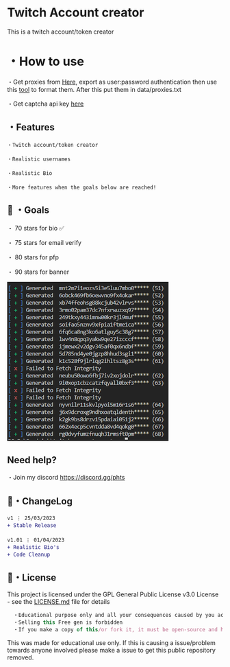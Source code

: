 # Twitch Account creator
This is a twitch account/token creator

# ・How to use
・Get proxies from [Here](https://www.webshare.io/?referral_code=27rjvonmaef4), export as user:password authentication then use this [tool](https://github.com/Hazza3100/Webshare-Formatter) to format them. After this put them in data/proxies.txt

・Get captcha api key [here](https://dashboard.capsolver.com/passport/register?inviteCode=rwXDPRNK)


## ・Features
```
・Twitch account/token creator

・Realistic usernames

・Realistic Bio

・More features when the goals below are reached!
```

 ## 🥅 ・Goals

・ 70 stars for bio ✅

・ 75 stars for email verify

・ 80 stars for pfp

・ 90 stars for banner

![Screenshot](prev.png)

## Need help?
・Join my discord
https://discord.gg/phts


## 💭・ChangeLog

```diff
v1 ⋮ 25/03/2023
+ Stable Release

v1.01 ⋮ 01/04/2023
+ Realistic Bio's
+ Code Cleanup
```

## 📄・License

This project is licensed under the GPL General Public License v3.0 License - see the [LICENSE.md](./LICENSE) file for details
```js
  ・Educational purpose only and all your consequences caused by you actions is your responsibility
  ・Selling this Free gen is forbidden
  ・If you make a copy of this/or fork it, it must be open-source and have credits linking to this repo
```


This was made for educational use only. If this is causing a issue/problem towards anyone involved please make a issue to get this public repository removed.




